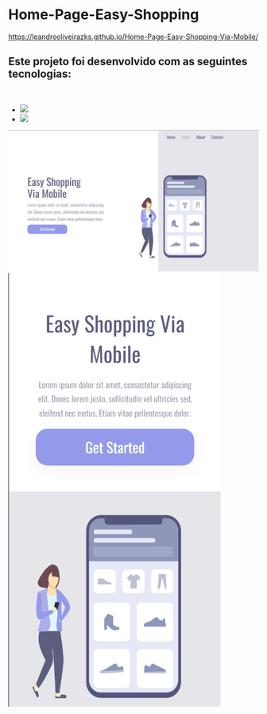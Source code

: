 # Home-Page-Easy-Shopping
<a>https://leandrooliveirazks.github.io/Home-Page-Easy-Shopping-Via-Mobile/</a>
<br>

<h2>Este projeto foi desenvolvido com as seguintes tecnologias:</h2>
<br>
 
  - <img src="https://img.shields.io/badge/HTML5-E34F26?style=for-the-badge&logo=html5&logoColor=white" >

  - <img src="https://img.shields.io/badge/CSS3-1572B6?style=for-the-badge&logo=css3&logoColor=white" > 


<img src="https://github.com/LeandroOliveiraZks/Home-Page-Easy-Shopping-Via-Mobile/blob/master/assets/desktop.png?raw=true">

<img src="https://github.com/LeandroOliveiraZks/Home-Page-Easy-Shopping-Via-Mobile/blob/master/assets/Mobile.png?raw=true">
 

 

